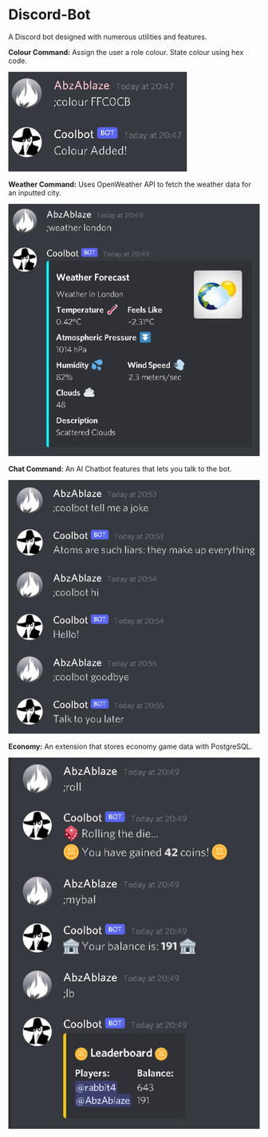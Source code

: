 # Discord-Bot
A Discord bot designed with numerous utilities and features.

**Colour Command:** Assign the user a role colour. State colour using hex code.

![](screenshot/colour.png)

**Weather Command:** Uses OpenWeather API to fetch the weather data for an inputted city.

![](screenshot/weather.png)

**Chat Command:** An AI Chatbot features that lets you talk to the bot.

![](screenshot/chatbot.png)

**Economy:** An extension that stores economy game data with PostgreSQL.

![](screenshot/economy.png)

